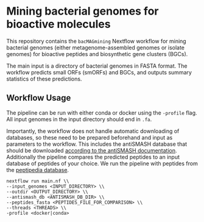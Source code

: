 # Mining bacterial genomes for bioactive molecules

This repository contains the `bacMAGmining` Nextflow workflow for mining bacterial genomes (either metagenome-assembled genomes or isolate genomes) for bioactive peptides and biosynthetic gene clusters (BGCs). 

The main input is a directory of bacterial genomes in FASTA format. The workflow predicts small ORFs (smORFs) and BGCs, and outputs summary statistics of these predictions. 

## Workflow Usage

The pipeline can be run with either conda or docker using the `-profile` flag. All input genomes in the input directory should end in `.fa`. 

Importantly, the workflow does not handle automatic downloading of databases, so these need to be prepared beforehand and input as parameters to the workflow. This includes the antiSMASH database that should be downloaded [according to the antiSMASH documentation](https://docs.antismash.secondarymetabolites.org/install/). Additionally the pipeline compares the predicted peptides to an input database of peptides of your choice. We run the pipeline with peptides from the [peptipedia database](https://app.peptipedia.cl/).

```
nextflow run main.nf \\
--input_genomes <INPUT_DIRECTORY> \\
--outdir <OUTPUT_DIRECTORY> \\
--antismash_db <ANTISMASH_DB_DIR> \\
--peptides_fasta <PEPTIDES_FILE_FOR_COMPARISON> \\
--threads <THREADS> \\
-profile <docker|conda>
```